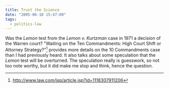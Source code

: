 ```yaml
---
title: Trust the Science
date: "2005-06-10 15:47:00"
tags:
  - politics-law
---
```

Was the *Lemon* test from the *Lemon v. Kurtzman* case in 1971 a decision of the
Warren court?  "Waiting on the Ten Commandments: High Court Shift or Attorney
Strategy?"[^1] provides more details on the 10 Commandments case than I had
previously heard.  It also talks about some speculation that the *Lemon*
test will be overturned.  The speculation really is guesswork, so not too note
worthy, but it did make me stop and think, hence the question.

[^1]: http://www.law.com/jsp/article.jsp?id=1118307911206

